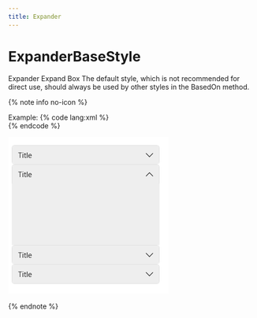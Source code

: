 ```yaml
---
title: Expander
---
```


# ExpanderBaseStyle

Expander Expand Box The default style, which is not recommended for direct use, should always be used by other styles in the BasedOn method.

{% note info no-icon %}

Example:
{% code lang:xml %}
<StackPanel Margin="32" VerticalAlignment="Center" Width="240">
    <Expander Header="Title" BorderThickness="1,1,1,0" BorderBrush="{DynamicResource BorderBrush}">
        <Border Height="100" Background="{DynamicResource SecondaryRegionBrush}"/>
    </Expander>
    <Expander Header="Title" BorderThickness="1,1,1,0" BorderBrush="{DynamicResource BorderBrush}">
        <Border Height="100" Background="{DynamicResource SecondaryRegionBrush}"/>
    </Expander>
    <Expander Header="Title" BorderThickness="1,1,1,0" BorderBrush="{DynamicResource BorderBrush}">
        <Border Height="100" Background="{DynamicResource SecondaryRegionBrush}"/>
    </Expander>
    <Expander Header="Title" BorderThickness="1" BorderBrush="{DynamicResource BorderBrush}">
        <Border Height="100" Background="{DynamicResource SecondaryRegionBrush}"/>
    </Expander>
</StackPanel>
{% endcode %}

![ExpanderBaseStyle](https://raw.githubusercontent.com/HandyOrg/HandyOrgResource/master/HandyControl/Doc/native_controls/ExpanderBaseStyle.png)

{% endnote %}